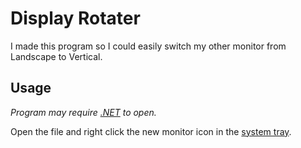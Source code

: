 # Display Rotater
I made this program so I could easily switch my other monitor from Landscape to Vertical.

## Usage
*Program may require [.NET](https://dotnet.microsoft.com/en-us/download) to open.*

Open the file and right click the new monitor icon in the [system tray](https://www.google.com/search?q=system+tray).


